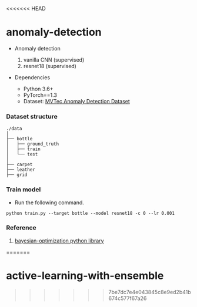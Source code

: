 <<<<<<< HEAD
# anomaly-detection

- Anomaly detection  
  1. vanilla CNN (supervised)
  2. resnet18 (supervised)

- Dependencies
  - Python 3.6+
  - PyTorch==1.3
  - Dataset: [MVTec Anomaly Detection Dataset]
  
  
### Dataset structure

```
./data   
│
├── bottle
│   ├── ground_truth
│   ├── train
│   └── test
│
├── carpet
├── leather
├── grid

```

### Train model
* Run the following command.
```
python train.py --target bottle --model resnet18 -c 0 --lr 0.001
```
  
### Reference
1. [bayesian-optimization python library]


[MVTec Anomaly Detection Dataset]: https://www.mvtec.com/company/research/datasets/mvtec-ad/
[bayesian-optimization python library]: https://github.com/fmfn/BayesianOptimization
   
=======
# active-learning-with-ensemble
>>>>>>> 7be7dc7e4e043845c8e9ed2b41b674c577f67a26
